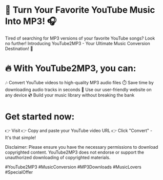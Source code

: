 # 🎵 Turn Your Favorite YouTube Music Into MP3! 🎧

Tired of searching for MP3 versions of your favorite YouTube songs? Look no further! Introducing YouTube2MP3 - Your Ultimate Music Conversion Destination! 🎉

# 🔥 With YouTube2MP3, you can:
🎶 Convert YouTube videos to high-quality MP3 audio files
⏱️ Save time by downloading audio tracks in seconds
📱 Use our user-friendly website on any device
💿 Build your music library without breaking the bank

# Get started now:
👉 Visit 
👉 Copy and paste your YouTube video URL
👉 Click "Convert" - It's that simple!


Disclaimer: Please ensure you have the necessary permissions to download copyrighted content. YouTube2MP3 does not endorse or support the unauthorized downloading of copyrighted materials.

#YouTube2MP3 #MusicConversion #MP3Downloads #MusicLovers #SpecialOffer